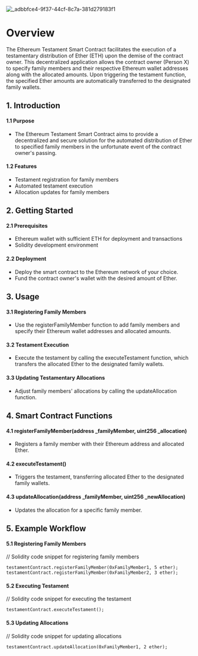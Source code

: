 ![_adbbfce4-9f37-44cf-8c7a-381d279183f1](https://github.com/GustavoLSantos/Ethereum-Testament/assets/28766048/e455cf32-2b62-4263-958a-34188d609e4e)
# Overview
The Ethereum Testament Smart Contract facilitates the execution of a testamentary distribution of Ether (ETH) upon the demise of the contract owner. This decentralized application allows the contract owner (Person X) to specify family members and their respective Ethereum wallet addresses along with the allocated amounts. Upon triggering the testament function, the specified Ether amounts are automatically transferred to the designated family wallets.

## 1. Introduction
#### 1.1 Purpose

* The Ethereum Testament Smart Contract aims to provide a decentralized and secure solution for the automated distribution of Ether to specified family members in the unfortunate event of the contract owner's passing.

#### 1.2 Features

* Testament registration for family members
* Automated testament execution
* Allocation updates for family members

## 2. Getting Started
#### 2.1 Prerequisites

* Ethereum wallet with sufficient ETH for deployment and transactions
* Solidity development environment

#### 2.2 Deployment

* Deploy the smart contract to the Ethereum network of your choice.
* Fund the contract owner's wallet with the desired amount of Ether.

## 3. Usage
#### 3.1 Registering Family Members

* Use the registerFamilyMember function to add family members and specify their Ethereum wallet addresses and allocated amounts.
  
#### 3.2 Testament Execution

* Execute the testament by calling the executeTestament function, which transfers the allocated Ether to the designated family wallets.
  
#### 3.3 Updating Testamentary Allocations

* Adjust family members' allocations by calling the updateAllocation function.
  
## 4. Smart Contract Functions
#### 4.1 registerFamilyMember(address _familyMember, uint256 _allocation)

* Registers a family member with their Ethereum address and allocated Ether.
  
#### 4.2 executeTestament()

* Triggers the testament, transferring allocated Ether to the designated family wallets.
  
#### 4.3 updateAllocation(address _familyMember, uint256 _newAllocation)

* Updates the allocation for a specific family member.
  
## 5. Example Workflow
#### 5.1 Registering Family Members

// Solidity code snippet for registering family members
~~~solidity
testamentContract.registerFamilyMember(0xFamilyMember1, 5 ether);
testamentContract.registerFamilyMember(0xFamilyMember2, 3 ether);
~~~

#### 5.2 Executing Testament

// Solidity code snippet for executing the testament
~~~solidity
testamentContract.executeTestament();
~~~

#### 5.3 Updating Allocations

// Solidity code snippet for updating allocations
~~~solidity
testamentContract.updateAllocation(0xFamilyMember1, 2 ether);
~~~
